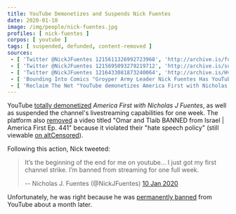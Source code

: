```yaml
---
title: YouTube Demonetizes and Suspends Nick Fuentes
date: 2020-01-10
image: /img/people/nick-fuentes.jpg
profiles: [ nick-fuentes ]
corpos: [ youtube ]
tags: [ suspended, defunded, content-removed ]
sources:
 - [ 'Twitter @NickJFuentes 1215611326992723968', 'http://archive.is/fdoPM' ]
 - [ 'Twitter @NickJFuentes 1215695093279219712', 'http://archive.is/su2nx' ]
 - [ 'Twitter @NickJFuentes 1216433081873240064', 'http://archive.is/HvTje' ]
 - [ 'Bounding Into Comics "Groyper Army Leader Nick Fuentes Has YouTube Channel Temporarily Demonetized and Receives One Week Streaming Ban" by Spencer Baculi (14 Jan 2020)', 'http://archive.is/Jal0u' ]
 - [ 'Reclaim The Net "YouTube demonetizes America First with Nicholas J. Fuentes channel for “hate speech"" by Tom Parker (10 Jan 2020)', 'http://archive.is/iIkAg' ]
---
```


YouTube [totally demonetized](demonetization-notice.jpg) _America First with
Nicholas J Fuentes_, as well as suspended the channel's livestreaming
capabilities for one week. The platform also [removed](video-removal.jpg) a
video titled "Omar and Tlaib BANNED from Israel | America First Ep. 441"
because it violated their "hate speech policy" (still viewable [on
altCensored](https://altcensored.com/watch?v=NLXw3KrjZ6M)).

Following this action, Nick tweeted:
> It’s the beginning of the end for me on youtube... I just got my first
> channel strike. I’m banned from streaming for one full week.
>
> -- Nicholas J. Fuentes (@NickJFuentes) [10 Jan 2020](http://archive.is/fdoPM)

Unfortunately, he was right because he was [permanently
banned](/e/youtube-bans-nick-fuentes/) from YouTube about a month later.
